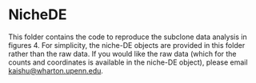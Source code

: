 # NicheDE
This folder contains the code to reproduce the subclone data analysis in figures 4. For simplicity, the niche-DE objects are provided in this folder rather than the raw data. If you would like the raw data (which for the counts and coordinates is available in the niche-DE object), please email kaishu@wharton.upenn.edu. 

